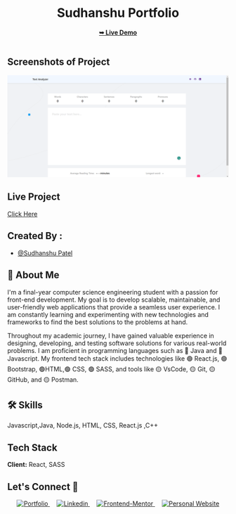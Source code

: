 
<!-- Created By Sudhanshu Patel 2023 -->

<div align="center">
  

  <h1>Sudhanshu Portfolio</h1>
  <a href=""><strong>➥ Live Demo</strong></a>

</div>
<br/>


## Screenshots of Project

![Text Analyzer](./src/assets/preview-images/text-analyzer-preview.png)



## Live Project

[Click Here]()


## Created By :

- [@Sudhanshu Patel](https://github.com/sudhanshu287)


## 🚀 About Me

I'm a final-year computer science engineering student with a passion for front-end development. My goal is to develop scalable, maintainable, and user-friendly web applications that provide a seamless user experience. I am constantly learning and experimenting with new technologies and frameworks to find the best solutions to the problems at hand.

Throughout my academic journey, I have gained valuable experience in designing, developing, and testing software solutions for various real-world problems. 
I am proficient in programming languages such as 🔴 Java and 🔴 Javascript. My frontend tech stack includes technologies like 🟢 React.js, 🟢Bootstrap, 🟢HTML,🟢 CSS, 🟢 SASS, and tools like 🟡 VsCode, 🟡 Git, 🟡 GitHub, and 🟡 Postman.

## 🛠 Skills

Javascript,Java, Node.js, HTML, CSS, React.js ,C++


## Tech Stack

**Client:** React, SASS


## **Let's Connect 👋**

<div align=center id="lets-connect">

  <a href="https://sudhanshupatel.vercel.app/" target="_blank">
    <img src="https://img.shields.io/badge/my_portfolio-000?style=for-the-badge&logo=ko-fi&logoColor=white" alt="Portfolio">
  </a>&nbsp;&nbsp;&nbsp;

  <a href="https://linkedin.com/in/sudhanshu287" target="_blank">
    <img src="https://img.shields.io/badge/linkedin%20Profile-%2300acee.svg?color=405DE6&style=for-the-badge&logo=linkedin&logoColor=white" alt="Linkedin">
  </a>&nbsp;&nbsp;&nbsp;

  <a href="https://www.frontendmentor.io/profile/sudhanshu287" target="_blank">
    <img src="https://img.shields.io/badge/FEM%20Profile-f8f9f8?style=for-the-badge&logo=Frontend-Mentor&logoColor=black" alt="Frontend-Mentor">
  </a> &nbsp;&nbsp;&nbsp;

  <a href="https://www.github.com/sudhanshu287/" target="_blank">
    <img src="https://img.shields.io/badge/Github%20Profile-131313?style=for-the-badge&logo=github&logoColor=white" alt="Personal Website">
  </a>

</div>

<!-- Created By Sudhanshu Patel 2023 -->


